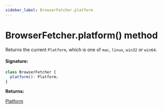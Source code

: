 ```yaml
---
sidebar_label: BrowserFetcher.platform
---
```


# BrowserFetcher.platform() method

Returns the current `Platform`, which is one of `mac`, `linux`, `win32` or `win64`.

#### Signature:

```typescript
class BrowserFetcher {
  platform(): Platform;
}
```

**Returns:**

[Platform](./puppeteer.platform.md)
